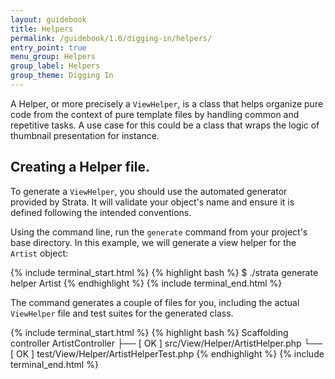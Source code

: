```yaml
---
layout: guidebook
title: Helpers
permalink: /guidebook/1.0/digging-in/helpers/
entry_point: true
menu_group: Helpers
group_label: Helpers
group_theme: Digging In
---
```


A Helper, or more precisely a `ViewHelper`, is a class that helps organize pure code from the context of pure template files by handling common and repetitive tasks. A use case for this could be a class that wraps the logic of thumbnail presentation for instance.

## Creating a Helper file.

To generate a `ViewHelper`, you should use the automated generator provided by Strata. It will validate your object's name and ensure it is defined following the intended conventions.

Using the command line, run the `generate` command from your project's base directory. In this example, we will generate a view helper for the `Artist` object:

{% include terminal_start.html %}
{% highlight bash %}
$ ./strata generate helper Artist
{% endhighlight %}
{% include terminal_end.html %}

The command generates a couple of files for you, including the actual `ViewHelper` file and test suites for the generated class.

{% include terminal_start.html %}
{% highlight bash %}
Scaffolding controller ArtistController
  ├── [ OK ] src/View/Helper/ArtistHelper.php
  └── [ OK ] test/View/Helper/ArtistHelperTest.php
{% endhighlight %}
{% include terminal_end.html %}

